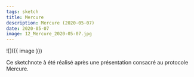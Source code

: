 ```yaml
---
tags: sketch
title: Mercure
description: Mercure (2020-05-07)
date: 2020-05-07
image: 12_Mercure_2020-05-07.jpg
---
```


![]({{ image }}) 

<p>
    Ce sketchnote à été réalisé après une présentation consacré au protocole Mercure.
</p>